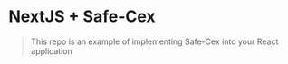 # NextJS + Safe-Cex

> This repo is an example of implementing Safe-Cex into your React application
